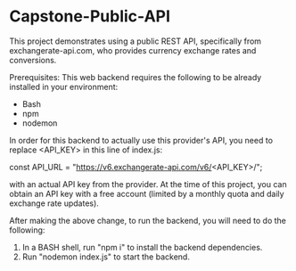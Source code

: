 # Capstone-Public-API

This project demonstrates using a public REST API, specifically from exchangerate-api.com, who provides currency exchange rates and conversions. 

Prerequisites:
This web backend requires the following to be already installed in your environment:
  - Bash
  - npm
  - nodemon

In order for this backend to actually use this provider's API, you need to replace <API_KEY> in this line of index.js:

  const API_URL = "https://v6.exchangerate-api.com/v6/<API_KEY>/";

with an actual API key from the provider. At the time of this project, you can obtain an API key with a free account (limited by a monthly quota and daily exchange rate updates).

After making the above change, to run the backend, you will need to do the following:
  1. In a BASH shell, run "npm i" to install the backend dependencies.
  2. Run "nodemon index.js" to start the backend.
